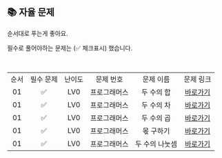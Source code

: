 ## 📚 자율 문제

순서대로 푸는게 좋아요.

필수로 풀어야하는 문제는 (✅ 체크표시) 했습니다.

<br/>
<table>
  <tr>
    <td align="center">순서</td>
    <td align="center">필수 문제</td>
    <td align="center">난이도</td>
    <td align="center">문제 번호</td>
    <td align="center">문제 이름</td>
    <td align="center">문제 링크</td>
  </tr>
  <tr>
    <td align="center">01</td>
    <td align="center">✅</td>
    <td align="center">LV0</td>
     <td align="center">프로그래머스</td>
    <td align="center">두 수의 합</td>
    <td align="center"><a href="https://school.programmers.co.kr/learn/courses/30/lessons/120802">바로가기</a></td>
  </tr>
  <tr>
   <td align="center">01</td>
    <td align="center">✅</td>
    <td align="center">LV0</td>
     <td align="center">프로그래머스</td>
    <td align="center">두 수의 차</td>
    <td align="center"><a href="https://school.programmers.co.kr/learn/courses/30/lessons/120803">바로가기</a></td>
  </tr>
  <tr>
   <td align="center">01</td>
    <td align="center">✅</td>
    <td align="center">LV0</td>
     <td align="center">프로그래머스</td>
    <td align="center">두 수의 곱</td>
    <td align="center"><a href="https://school.programmers.co.kr/learn/courses/30/lessons/120804">바로가기</a></td>
  </tr>
    <td align="center">01</td>
    <td align="center">✅</td>
    <td align="center">LV0</td>
     <td align="center">프로그래머스</td>
    <td align="center">몫 구하기</td>
    <td align="center"><a href="https://school.programmers.co.kr/learn/courses/30/lessons/120805">바로가기</a></td>
  </tr>
    <td align="center">01</td>
    <td align="center">✅</td>
    <td align="center">LV0</td>
     <td align="center">프로그래머스</td>
    <td align="center">두 수의 나눗셈</td>
    <td align="center"><a href="https://school.programmers.co.kr/learn/courses/30/lessons/120806">바로가기</a></td>
  </tr>
</table>
<br/><br/>

